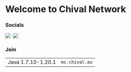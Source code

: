 

# Welcome to Chival Network

### Socials
<a href="https://discord.gg/4XvQQs7zF8
"><img src="https://img.shields.io/badge/Discord-blue?logo=discord&logoColor=white&link=https%3A%2F%2Fdiscord.gg%2F4XvQQs7zF8"></a>&nbsp;&nbsp;<a href="https://twitter.com/ChivalNetwork"><img src="https://img.shields.io/badge/Twitter-darkgreen?logo=twitter&logoColor=white&link=https%3A%2F%2Ftwitter.com%2FChivalNetwork"></a>

### Join
<table>
<tr><td>Java 1.7.10-1.20.1</td><td><code>mc.chival.au</code></td></tr>
